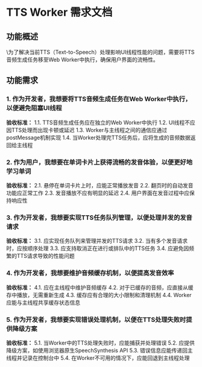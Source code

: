 # TTS Worker 需求文档

## 功能概述
\为了解决当前TTS（Text-to-Speech）处理影响UI线程性能的问题，需要将TTS音频生成任务移至Web Worker中执行，确保用户界面的流畅性。

## 功能需求

### 1. 作为开发者，我想要将TTS音频生成任务在Web Worker中执行，以便避免阻塞UI线程

**验收标准：**
1.1. TTS音频生成任务应在独立的Web Worker中执行
1.2. UI线程不应因TTS处理而出现卡顿或延迟
1.3. Worker与主线程之间的通信应通过postMessage机制实现
1.4. 当Worker处理完TTS任务后，应将生成的音频数据返回给主线程

### 2. 作为用户，我想要在单词卡片上获得流畅的发音体验，以便更好地学习单词

**验收标准：**
2.1. 悬停在单词卡片上时，应能正常播放发音
2.2. 翻页时的自动发音功能应正常工作
2.3. 发音播放不应有明显的延迟
2.4. 用户界面在发音过程中应保持响应性

### 3. 作为开发者，我想要实现TTS任务队列管理，以便处理并发的发音请求

**验收标准：**
3.1. 应实现任务队列来管理并发的TTS请求
3.2. 当有多个发音请求时，应按顺序处理
3.3. 应支持取消正在进行或排队中的TTS任务
3.4. 应避免因频繁的TTS请求导致的性能问题

### 4. 作为开发者，我想要维护音频缓存机制，以便提高发音效率

**验收标准：**
4.1. 应在主线程中维护音频缓存
4.2. 对于已缓存的音频，应直接从缓存中播放，无需重新生成
4.3. 缓存应有合理的大小限制和清理机制
4.4. Worker应能与主线程共享缓存状态信息

### 5. 作为开发者，我想要实现错误处理机制，以便在TTS处理失败时提供降级方案

**验收标准：**
5.1. 当Worker中的TTS处理失败时，应能捕获并处理错误
5.2. 应提供降级方案，如使用浏览器原生SpeechSynthesis API
5.3. 错误信息应能传递回主线程并记录在控制台中
5.4. 在Worker不可用的情况下，应能回退到主线程处理